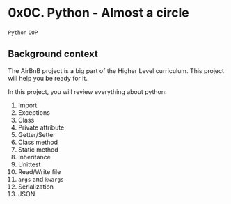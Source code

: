 <h1>0x0C. Python - Almost a circle</h1>

`Python` `OOP`


<h2>Background context</h2>
The AirBnB project is a big part of the Higher Level curriculum. This project will help you be ready for it.

In this project, you will review everything about python:
1. Import
2. Exceptions
3. Class
4. Private attribute
5. Getter/Setter
6. Class method
7. Static method
8. Inheritance
9. Unittest
10. Read/Write file
11. `args` and `kwargs`
12. Serialization
13. JSON
